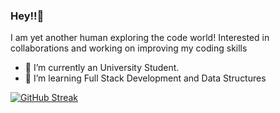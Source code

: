 ### Hey!!👋
I am yet another human exploring the code world! Interested in collaborations and working on improving my coding skills

- 🔭 I’m currently an University Student.
- 🌱 I’m learning Full Stack Development and Data Structures 


[![GitHub Streak](https://github-readme-streak-stats.herokuapp.com?user=aintcyborg&theme=dark)](https://git.io/streak-stats)
